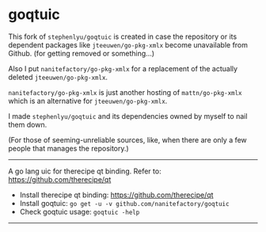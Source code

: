 # goqtuic

This fork of `stephenlyu/goqtuic` is created in case the repository or its dependent packages like `jteeuwen/go-pkg-xmlx` become unavailable from Github. (for getting removed or something...)

Also I put `nanitefactory/go-pkg-xmlx` for a replacement of the actually deleted `jteeuwen/go-pkg-xmlx`.

`nanitefactory/go-pkg-xmlx` is just another hosting of `mattn/go-pkg-xmlx` which is an alternative for `jteeuwen/go-pkg-xmlx`.

I made `stephenlyu/goqtuic` and its dependencies owned by myself to nail them down.

(For those of seeming-unreliable sources, like, when there are only a few people that manages the repository.)

---

A go lang uic for therecipe qt binding. Refer to: https://github.com/therecipe/qt

- Install therecipe qt binding: https://github.com/therecipe/qt
- Install goqtuic: `go get -u -v github.com/nanitefactory/goqtuic`
- Check goqtuic usage: `goqtuic -help`

---
